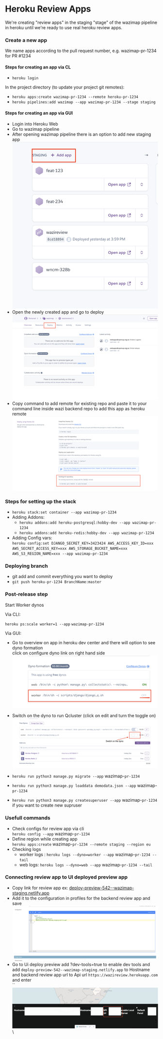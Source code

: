 # Heroku Review Apps

We're creating "review apps" in the staging "stage" of the wazimap pipeline in heroku until we're ready to use real heroku review apps.

### Create a new app

We name apps according to the pull request number, e.g. wazimap-pr-1234 for PR #1234

#### Steps for creating an app via CL

* `heroku login`

In the project directory (to update your project git remotes):

* `heroku apps:create wazimap-pr-1234 --remote heroku-pr-1234`
* `heroku pipelines:add wazimap --app wazimap-pr-1234 --stage staging`

#### Steps for creating an app via GUI

* Login into Heroku Web
* Go to wazimap pipeline
* After opening wazimap pipeline there is an option to add new staging app\
  ![](<../.gitbook/assets/Screenshot 2022-05-18 at 11.36.06 AM.png>)
* Open the newly created app and go to deploy\
  ![](<../.gitbook/assets/Screenshot 2022-05-18 at 11.39.26 AM (1).png>)
* Copy command to add remote for existing repo and paste it to your command line inside wazi backend repo to add this app as heroku remote\
  ![](<../.gitbook/assets/Screenshot 2022-05-18 at 11.41.56 AM (1).png>)



### Steps for setting up the stack

* `heroku stack:set container --app wazimap-pr-1234`
* Adding Addons:
  * `heroku addons:add heroku-postgresql:hobby-dev --app wazimap-pr-1234`
  * `heroku addons:add heroku-redis:hobby-dev --app wazimap-pr-1234`
* Adding Config vars:\
  `heroku config:set DJANGO_SECRET_KEY=3423424 AWS_ACCESS_KEY_ID=xxx AWS_SECRET_ACCESS_KEY=xxx AWS_STORAGE_BUCKET_NAME=xxx AWS_S3_REGION_NAME=xxx --app wazimap-pr-1234`

### Deploying branch

* git add and commit everything you want to deploy
* `git push heroku-pr-1234 BranchName:master`

### Post-release step

Start Worker dynos

Via CLI:

`heroku ps:scale worker=1 --app` `wazimap-pr-1234`

Via GUI:

* Go to overview on app in heroku dev center and there will option to see dyno formation\
  click on configure dyno link on right hand side\
  ![](<../.gitbook/assets/Screenshot 2022-05-24 at 1.14.55 PM.png>)
* Switch on the dyno to run Qcluster (click on edit and turn the toggle on)\
  ![](<../.gitbook/assets/Screenshot 2022-05-24 at 1.17.21 PM.png>)



* `heroku run python3 manage.py migrate --app` wazimap-`pr-1234`
* `heroku run python3 manage.py loaddata demodata.json --app` wazimap-`pr-1234`
* `heroku run python3 manage.py createsuperuser --app` wazimap-`pr-1234` if you want to create new supruser

### Usefull commands

* Check configs for review app via cli\
  `heroku config --app` wazimap-`pr-1234`
* Define region while creating app\
  `heroku apps:create` wazimap-`pr-1234 --remote staging --region eu`
* Checking logs
  * worker logs : `heroku logs --dyno=worker --app` wazimap-`pr-1234 --tail`
  * web logs: `heroku logs --dyno=web --app` wazimap-`pr-1234 --tail`



### Connecting review app to UI deployed preview app

* Copy link for review app ex: [deploy-preview-542--wazimap-staging.netlify.app](https://deploy-preview-542--wazimap-staging.netlify.app/)
* Add it to the configuration in profiles for the backend review app and save\
  ![](<../.gitbook/assets/Screenshot 2022-05-18 at 5.42.54 PM.png>)
* Go to Ui deploy preview add ?dev-tools=true to enable dev tools and add `deploy-preview-542--wazimap-staging.netlify.app` to Hostname and backend review app url to Api url `https://wazireview.herokuapp.com` and enter\
  ``![](<../.gitbook/assets/Screenshot 2022-05-18 at 5.44.34 PM.png>)\
